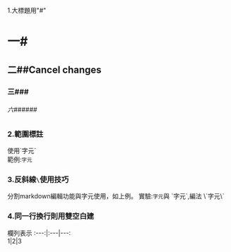 1.大標題用"#"
# 一#
## 二##Cancel changes
### 三###
###### 六######
### 2.範圍標註
使用\`字元\`  
範例:`字元`
### 3.反斜線`\`使用技巧
分割markdown編輯功能與字元使用，如上例。
實驗:`字元`與 \`字元\`,編法 \\\`字元\\\`
### 4.同一行換行則用雙空白建
欄列表示
:---:|:---|---:  
1|2|3

